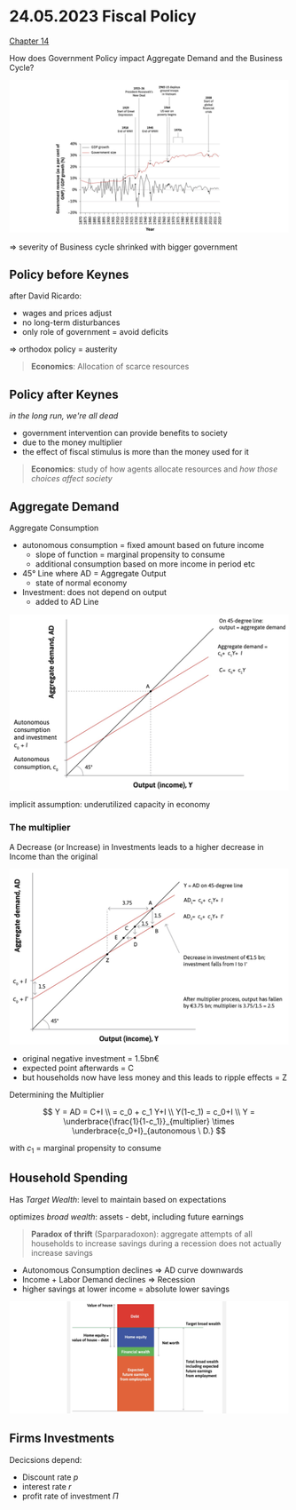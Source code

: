 # 24.05.2023 Fiscal Policy

[Chapter 14](https://www.core-econ.org/the-economy/book/text/14.html)

How does Government Policy impact Aggregate Demand and the Business Cycle?

![img](../images/2023-05-24_09-39-38.jpg)

=> severity of Business cycle shrinked with bigger government

## Policy before Keynes

after David Ricardo:

- wages and prices adjust
- no long-term disturbances
- only role of government = avoid deficits

=> orthodox policy = austerity

> **Economics**: Allocation of scarce resources

## Policy after Keynes

*in the long run, we're all dead*

- government intervention can provide benefits to society
- due to the money multiplier
- the effect of fiscal stimulus is more than the money used for it

> **Economics**: study of how agents allocate resources and *how those choices affect society*



## Aggregate Demand

Aggregate Consumption

- autonomous consumption = fixed amount based on future income
    - slope of function = marginal propensity to consume
    - additional consumption based on more income in period etc
- 45° Line where AD = Aggregate Output
    - state of normal economy
- Investment: does not depend on output
    - added to AD Line

![img](../images/2023-05-24_09-59-34.jpg)

implicit assumption: underutilized capacity in economy

### The multiplier

A Decrease (or Increase) in Investments leads to a higher decrease in Income than the original 

![img](../images/2023-05-24_10-06-17.jpg)

- original negative investment = 1.5bn€
- expected point afterwards = C
- but households now have less money and this leads to ripple effects = Z

Determining the Multiplier

$$
Y = AD = C+I \\
= c_0 + c_1 Y+I \\ 
Y(1-c_1) = c_0+I \\
Y = \underbrace{\frac{1}{1-c_1}}_{multiplier} \times
\underbrace{c_0+I}_{autonomous \ D.}
$$

with $c_1$ = marginal propensity to consume

## Household Spending

Has *Target Wealth*: level to maintain based on expectations

optimizes *broad wealth*: assets - debt, including future earnings

> **Paradox of thrift** (Sparparadoxon): aggregate attempts of all households to increase savings during a recession does not actually increase savings

- Autonomous Consumption declines => AD curve downwards
- Income + Labor Demand declines  => Recession
- higher savings at lower income = absolute lower savings

![img](../images/2023-05-24_13-53-34.jpg)

## Firms Investments

Decicsions depend:

- Discount rate *p*
- interest rate *r*
- profit rate of investment $\Pi$

